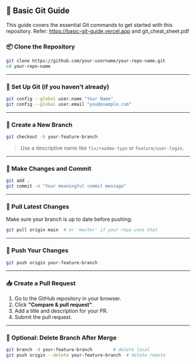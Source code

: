

## 🧰 Basic Git Guide

This guide covers the essential Git commands to get started with this repository.
Refer: https://basic-git-guide.vercel.app and git_cheat_sheet.pdf

### 📦 Clone the Repository

```bash
git clone https://github.com/your-username/your-repo-name.git
cd your-repo-name
```

---

### 🔧 Set Up Git (if you haven't already)

```bash
git config --global user.name "Your Name"
git config --global user.email "you@example.com"
```

---

### 🌿 Create a New Branch

```bash
git checkout -b your-feature-branch
```

> Use a descriptive name like `fix/readme-typo` or `feature/user-login`.

---

### 📝 Make Changes and Commit

```bash
git add .
git commit -m "Your meaningful commit message"
```

---

### 🔄 Pull Latest Changes

Make sure your branch is up to date before pushing:

```bash
git pull origin main  # or 'master' if your repo uses that
```

---

### 🚀 Push Your Changes

```bash
git push origin your-feature-branch
```

---

### 📥 Create a Pull Request

1. Go to the GitHub repository in your browser.
2. Click **"Compare & pull request"**.
3. Add a title and description for your PR.
4. Submit the pull request.

---

### 🧹 Optional: Delete Branch After Merge

```bash
git branch -d your-feature-branch        # delete local
git push origin --delete your-feature-branch  # delete remote
```

